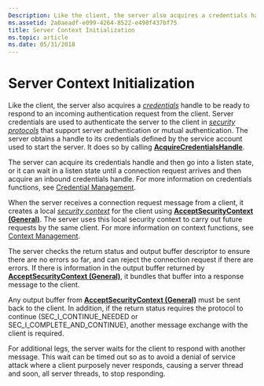 ```yaml
---
Description: Like the client, the server also acquires a credentials handle to be ready to respond to an incoming authentication request from the client.
ms.assetid: 2a0aeadf-e099-4264-8522-e498f437bf75
title: Server Context Initialization
ms.topic: article
ms.date: 05/31/2018
---
```


# Server Context Initialization

Like the client, the server also acquires a [*credentials*](https://msdn.microsoft.com/library/ms721572(v=VS.85).aspx) handle to be ready to respond to an incoming authentication request from the client. Server credentials are used to authenticate the server to the client in [*security protocols*](https://msdn.microsoft.com/library/ms721625(v=VS.85).aspx) that support server authentication or mutual authentication. The server obtains a handle to its credentials defined by the service account used to start the server. It does so by calling [**AcquireCredentialsHandle**](https://msdn.microsoft.com/library/Aa374712(v=VS.85).aspx).

The server can acquire its credentials handle and then go into a listen state, or it can wait in a listen state until a connection request arrives and then acquire an inbound credentials handle. For more information on credentials functions, see [Credential Management](authentication-functions.md).

When the server receives a connection request message from a client, it creates a local [*security context*](https://msdn.microsoft.com/library/ms721625(v=VS.85).aspx) for the client using [**AcceptSecurityContext (General)**](https://msdn.microsoft.com/library/Aa374703(v=VS.85).aspx). The server uses this local security context to carry out future requests by the same client. For more information on context functions, see [Context Management](authentication-functions.md).

The server checks the return status and output buffer descriptor to ensure there are no errors so far, and can reject the connection request if there are errors. If there is information in the output buffer returned by [**AcceptSecurityContext (General)**](https://msdn.microsoft.com/library/Aa374703(v=VS.85).aspx), it bundles that buffer into a response message to the client.

Any output buffer from [**AcceptSecurityContext (General)**](https://msdn.microsoft.com/library/Aa374703(v=VS.85).aspx) must be sent back to the client. In addition, if the return status requires the protocol to continue (SEC\_I\_CONTINUE\_NEEDED or SEC\_I\_COMPLETE\_AND\_CONTINUE), another message exchange with the client is required.

For additional legs, the server waits for the client to respond with another message. This wait can be timed out so as to avoid a denial of service attack where a client purposely never responds, causing a server thread and soon, all server threads, to stop responding.

 

 



